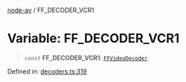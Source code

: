 [node-av](../globals.md) / FF\_DECODER\_VCR1

# Variable: FF\_DECODER\_VCR1

> `const` **FF\_DECODER\_VCR1**: [`FFVideoDecoder`](../type-aliases/FFVideoDecoder.md)

Defined in: [decoders.ts:319](https://github.com/seydx/av/blob/f8631fc881b394300b1479f511d55cf1c370a87f/src/constants/decoders.ts#L319)
